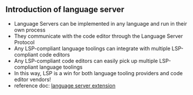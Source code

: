 ## Introduction of language server

- Language Servers can be implemented in any language and run in their own process
- They communicate with the code editor through the Language Server Protocol
- Any LSP-compliant language toolings can integrate with multiple LSP-compliant code editors
- Any LSP-compliant code editors can easily pick up multiple LSP-compliant language toolings
- In this way, LSP is a win for both language tooling providers and code editor vendors!
- reference doc: [language server extension](https://code.visualstudio.com/api/language-extensions/language-server-extension-guide)
